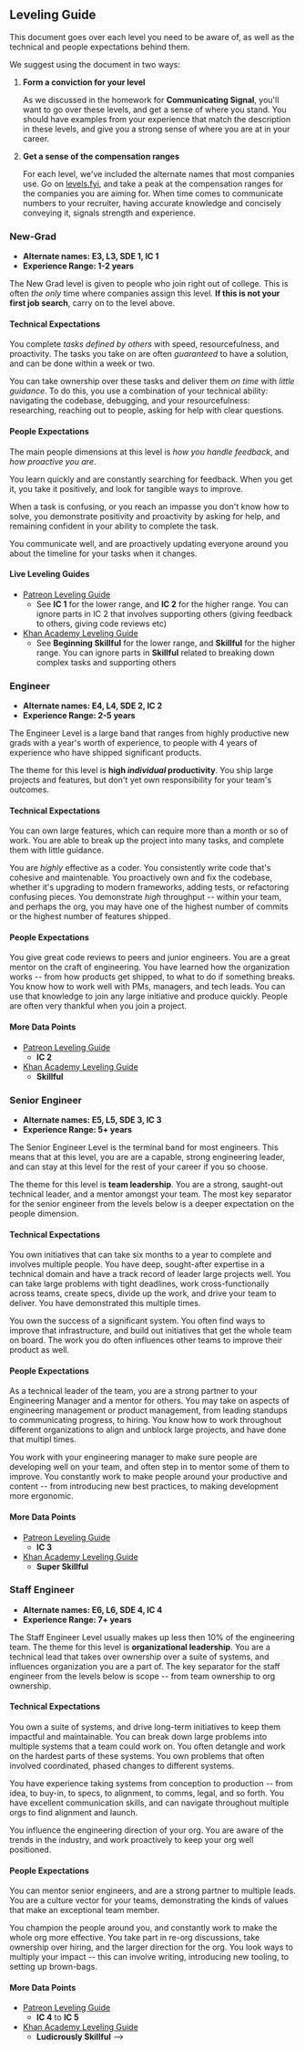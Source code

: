 ## Leveling Guide

This document goes over each level you need to be aware of, as well as the technical and people expectations behind them. 

We suggest using the document in two ways: 

1. **Form a conviction for your level**
    
    As we discussed in the homework for **Communicating Signal**, you'll want to go over these levels, and get a sense of where you stand. You should have examples from your experience that match the description in these levels, and give you a strong sense of where you are at in your career.

2. **Get a sense of the compensation ranges**

    For each level, we've included the alternate names that most companies use. Go on [levels.fyi](https://levels.fyi), and take a peak at the compensation ranges for the companies you are aiming for. When time comes to communicate numbers to your recruiter, having accurate knowledge and concisely conveying it, signals strength and experience.


### New-Grad 

- **Alternate names: E3, L3, SDE 1, IC 1**
- **Experience Range: 1-2 years**

The New Grad level is given to people who join right out of college. This is often *the only* time where companies assign this level. **If this is not your first job search**,  carry on to the level above.

#### Technical Expectations

You complete *tasks defined by others* with speed, resourcefulness, and proactivity. The tasks you take on are often *guaranteed* to have a solution, and can be done within a week or two. 

You can take ownership over these tasks and deliver them *on time* with *little guidance*. To do this, you use a combination of your technical ability: navigating the codebase, debugging, and your resourcefulness: researching, reaching out to people, asking for help with clear questions. 

#### People Expectations

The main people dimensions at this level is *how you handle feedback*, and *how proactive you are*. 

You learn quickly and are constantly searching for feedback. When you get it, you take it positively, and look for tangible ways to improve.

When a task is confusing, or you reach an impasse you don't know how to solve, you demonstrate positivity and proactivity by asking for help, and remaining confident in your ability to complete the task. 

You communicate well, and are proactively updating everyone around you about the timeline for your tasks when it changes. 

#### Live Leveling Guides

- [Patreon Leveling Guide](https://levels.patreon.com/)
  - See **IC 1** for the lower range, and **IC 2** for the higher range. You can ignore parts in IC 2 that involves supporting others (giving feedback to others, giving code reviews etc)
- [Khan Academy Leveling Guide](https://docs.google.com/document/d/1qr0d05X5-AsyDYqKRCfgGGcWSshTMd_vfTggfhDpbls/)
  - See **Beginning Skillful** for the lower range, and **Skillful** for the higher range. You can ignore parts in **Skillful** related to breaking down complex tasks and supporting others

### Engineer

- **Alternate names: E4, L4, SDE 2, IC 2**
- **Experience Range: 2-5 years**

The Engineer Level is a large band that ranges from highly productive new grads with a year's worth of experience, to people with 4 years of experience who have shipped significant products.

The theme for this level is **high *individual* productivity**. You ship large projects and features, but don't yet own responsibility for your team's outcomes.

#### Technical Expectations

You can own large features, which can require more than a month or so of work. You are able to break up the project into many tasks, and complete them with little guidance. 

You are *highly* effective as a coder. You consistently write code that's cohesive and maintenable. You proactively own and fix the codebase, whether it's upgrading to modern frameworks, adding tests, or refactoring confusing pieces. You demonstrate *high* throughput -- within your team, and perhaps the org, you may have one of the highest number of commits or the highest number of features shipped.

#### People Expectations

You give great code reviews to peers and junior engineers. You are a great mentor on the craft of engineering. You have learned how the organization works -- from how products get shipped, to what to do if something breaks. You know how to work well with PMs, managers, and tech leads. You can use that knowledge to join any large initiative and produce quickly. People are often very thankful when you join a project.

#### More Data Points

- [Patreon Leveling Guide](https://levels.patreon.com/)
  - **IC 2**
- [Khan Academy Leveling Guide](https://docs.google.com/document/d/1qr0d05X5-AsyDYqKRCfgGGcWSshTMd_vfTggfhDpbls/)
  - **Skillful**

### Senior Engineer

- **Alternate names: E5, L5, SDE 3, IC 3**
- **Experience Range: 5+ years**

The Senior Engineer Level is the terminal band for most engineers. This means that at this level, you are are a capable, strong engineering leader, and can stay at this level for the rest of your career if you so choose.

The theme for this level is **team leadership**. You are a strong, saught-out technical leader, and a mentor amongst your team. The most key separator for the senior engineer from the levels below is a deeper expectation on the people dimension.

#### Technical Expectations

You own initiatives that can take six months to a year to complete and involves multiple people. You have deep, sought-after expertise in a technical domain and have a track record of leader large projects well. You can take large problems with tight deadlines, work cross-functionally across teams, create specs, divide up the work, and drive your team to deliver. You have demonstrated this multiple times.

You own the success of a significant system. You often find ways to improve that infrastructure, and build out initiatives that get the whole team on board. The work you do often influences other teams to improve their product as well.

#### People Expectations

As a technical leader of the team, you are a strong partner to your Engineering Manager and a mentor for others. You may take on aspects of engineering management or product management, from leading standups to communicating progress, to hiring. You know how to work throughout different organizations to align and unblock large projects, and have done that multipl times. 

You work with your engineering manager to make sure people are developing well on your team, and often step in to mentor some of them to improve. You constantly work to make people around your productive and content -- from introducing new best practices, to making development more ergonomic.

#### More Data Points

- [Patreon Leveling Guide](https://levels.patreon.com/)
  - **IC 3**
- [Khan Academy Leveling Guide](https://docs.google.com/document/d/1qr0d05X5-AsyDYqKRCfgGGcWSshTMd_vfTggfhDpbls/)
  - **Super Skillful**
  
### Staff Engineer

- **Alternate names: E6, L6, SDE 4, IC 4**
- **Experience Range: 7+ years**

The Staff Engineer Level usually makes up less then 10% of the engineering team. The theme for this level is **organizational leadership**. You are a technical lead that takes over ownership over a suite of systems, and influences organization you are a part of. The key separator for the staff engineer from the levels below is scope -- from team ownership to org ownership.

#### Technical Expectations

You own a suite of systems, and drive long-term initiatives to keep them impactful and maintainable. You can break down large problems into multiple systems that a team could work on. You often detangle and work on the hardest parts of these systems. You own problems that often involved coordinated, phased changes to different systems.

You have experience taking systems from conception to production -- from idea, to buy-in, to specs, to alignment, to comms, legal, and so forth. You have excellent communication skills, and can navigate throughout multiple orgs to find alignment and launch.  

You influence the engineering direction of your org. You are aware of the trends in the industry, and work proactively to keep your org well positioned.

#### People Expectations

You can mentor senior engineers, and are a strong partner to multiple leads. You are a culture vector for your teams, demonstrating the kinds of values that make an exceptional team member. 

You champion the people around you, and constantly work to make the whole org more effective. You take part in re-org discussions, take ownership over hiring, and the larger direction for the org. You look ways to multiply your impact -- this can involve writing, introducing new tooling, to setting up brown-bags.

#### More Data Points

- [Patreon Leveling Guide](https://levels.patreon.com/)
  - **IC 4** to **IC 5**
- [Khan Academy Leveling Guide](https://docs.google.com/document/d/1qr0d05X5-AsyDYqKRCfgGGcWSshTMd_vfTggfhDpbls/)
  - **Ludicrously Skillful** -->
